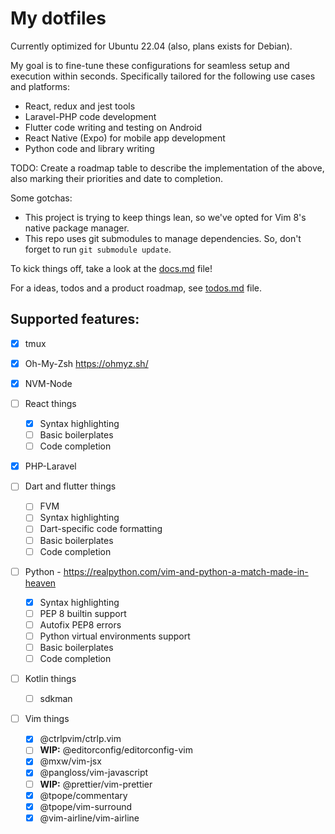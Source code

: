 # My dotfiles

Currently optimized for Ubuntu 22.04 (also, plans exists for Debian).

My goal is to fine-tune these configurations for seamless setup and execution within seconds. Specifically tailored for the following use cases and platforms:

- React, redux and jest tools
- Laravel-PHP code development
- Flutter code writing and testing on Android
- React Native (Expo) for mobile app development
- Python code and library writing

TODO: Create a roadmap table to describe the implementation of the above, also marking their priorities and date to completion.

Some gotchas:

- This project is trying to keep things lean, so we've opted for Vim 8's native package manager.
- This repo uses git submodules to manage dependencies. So, don't forget to run `git submodule update`.

To kick things off, take a look at the [docs.md](./docs.md) file!

For a ideas, todos and a product roadmap, see [todos.md](./todos.md) file.

## Supported features:

- [x] tmux

- [x] Oh-My-Zsh https://ohmyz.sh/

- [x] NVM-Node

- [ ] React things

  - [x] Syntax highlighting
  - [ ] Basic boilerplates
  - [ ] Code completion

- [x] PHP-Laravel

- [ ] Dart and flutter things

  - [ ] FVM 
  - [ ] Syntax highlighting
  - [ ] Dart-specific code formatting
  - [ ] Basic boilerplates
  - [ ] Code completion

- [ ] Python - https://realpython.com/vim-and-python-a-match-made-in-heaven 

  - [x] Syntax highlighting
  - [ ] PEP 8 builtin support
  - [ ] Autofix PEP8 errors
  - [ ] Python virtual environments support
  - [ ] Basic boilerplates
  - [ ] Code completion

- [ ] Kotlin things

  - [ ] sdkman

- [ ] Vim things

  - [x] @ctrlpvim/ctrlp.vim
  - [ ] **WIP:** @editorconfig/editorconfig-vim
  - [x] @mxw/vim-jsx
  - [x] @pangloss/vim-javascript
  - [ ] **WIP:** @prettier/vim-prettier
  - [x] @tpope/commentary
  - [x] @tpope/vim-surround
  - [x] @vim-airline/vim-airline
